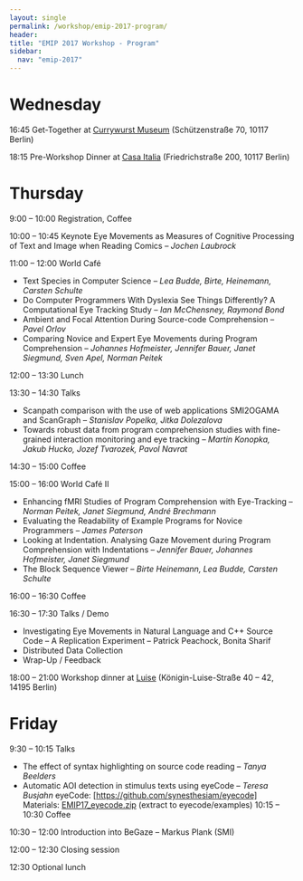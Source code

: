 ```yaml
---
layout: single
permalink: /workshop/emip-2017-program/
header:
title: "EMIP 2017 Workshop - Program"
sidebar:
  nav: "emip-2017"
---
```

# Wednesday
16:45 Get-Together at [Currywurst Museum](http://currywurstmuseum.com/en/?noredirect=en_US) (Schützenstraße 70, 10117 Berlin)

18:15 Pre-Workshop Dinner at [Casa Italia](http://www.casaitalia-berlin.de/en/restaurant/check-point-charlie-berlin-germany.html) (Friedrichstraße 200, 10117 Berlin)

# Thursday
9:00 – 10:00 Registration, Coffee

10:00 – 10:45 Keynote
Eye Movements as Measures of Cognitive Processing of Text and Image when Reading Comics – *Jochen Laubrock*

11:00 – 12:00 World Café

- Text Species in Computer Science – *Lea Budde, Birte, Heinemann, Carsten Schulte*
- Do Computer Programmers With Dyslexia See Things Differently? A Computational Eye Tracking Study – *Ian McChensney, Raymond Bond*
- Ambient and Focal Attention During Source-code Comprehension – *Pavel Orlov*
- Comparing Novice and Expert Eye Movements during Program Comprehension – *Johannes Hofmeister, Jennifer Bauer, Janet Siegmund, Sven Apel, Norman Peitek*

12:00 – 13:30 Lunch

13:30 – 14:30 Talks

- Scanpath comparison with the use of web applications SMI2OGAMA and ScanGraph – *Stanislav Popelka, Jitka Dolezalova*
- Towards robust data from program comprehension studies with fine-grained interaction monitoring and eye tracking – *Martin Konopka, Jakub Hucko, Jozef Tvarozek, Pavol Navrat*

14:30 – 15:00 Coffee

15:00 – 16:00 World Café II

- Enhancing fMRI Studies of Program Comprehension with Eye-Tracking – *Norman Peitek, Janet Siegmund, André Brechmann*
- Evaluating the Readability of Example Programs for Novice Programmers – *James Paterson*
- Looking at Indentation. Analysing Gaze Movement during Program Comprehension with Indentations – *Jennifer Bauer, Johannes Hofmeister, Janet Siegmund*
- The Block Sequence Viewer – *Birte Heinemann, Lea Budde, Carsten Schulte*

16:00 – 16:30 Coffee

16:30 – 17:30 Talks / Demo

- Investigating Eye Movements in Natural Language and C++ Source Code – A Replication Experiment – Patrick Peachock, Bonita Sharif
- Distributed Data Collection
- Wrap-Up / Feedback

18:00 – 21:00 Workshop dinner at [Luise](http://luise-dahlem.de/) (Königin-Luise-Straße 40 – 42, 14195 Berlin)

# Friday
9:30 – 10:15 Talks

- The effect of syntax highlighting on source code reading – *Tanya Beelders*
- Automatic AOI detection in stimulus texts using eyeCode – *Teresa Busjahn*
eyeCode: [https://github.com/synesthesiam/eyecode]
Materials: [EMIP17_eyecode.zip](/assets/EMIP17_eyecode.zip) (extract to eyecode/examples)
10:15 – 10:30 Coffee

10:30 – 12:00 Introduction into BeGaze – Markus Plank (SMI)

12:00 – 12:30 Closing session

12:30 Optional lunch